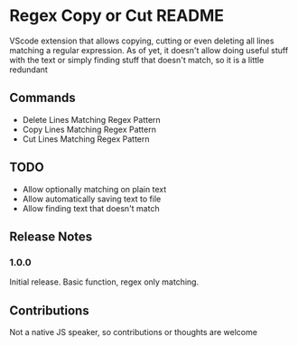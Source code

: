 # Regex Copy or Cut README

VScode extension that allows copying, cutting or even deleting all lines matching a regular expression. As of yet, it doesn't allow doing useful stuff with the text or simply finding stuff that doesn't match, so it is a little redundant

## Commands

* Delete Lines Matching Regex Pattern
* Copy Lines Matching Regex Pattern
* Cut Lines Matching Regex Pattern

## TODO 
* Allow optionally matching on plain text
* Allow automatically saving text to file 
* Allow finding text that doesn't match

## Release Notes

### 1.0.0

Initial release. Basic function, regex only matching.

## Contributions
Not a native JS speaker, so contributions or thoughts are welcome